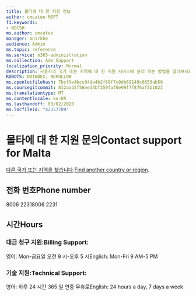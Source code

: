 ```yaml
---
title: 몰타에 대 한 지원 정보
author: cmcatee-MSFT
f1.keywords:
- NOCSH
ms.author: cmcatee
manager: mnirkhe
audience: Admin
ms.topic: reference
ms.service: o365-administration
ms.collection: Adm_Support
localization_priority: Normal
description: 사용자의 국가 또는 지역에 대 한 지원 서비스에 문의 하는 방법을 알아보세요.
ROBOTS: NOINDEX, NOFOLLOW
ms.openlocfilehash: 7bcf9e4bcc04da4b2f60f7c0db69149c6653ab50
ms.sourcegitcommit: 812aab5f58eed4bf359faf0e99f7f876af5b1023
ms.translationtype: MT
ms.contentlocale: ko-KR
ms.lasthandoff: 03/02/2020
ms.locfileid: "42357789"
---
```

# <a name="contact-support-for-malta"></a><span data-ttu-id="8bdad-103">몰타에 대 한 지원 문의</span><span class="sxs-lookup"><span data-stu-id="8bdad-103">Contact support for Malta</span></span>

<span data-ttu-id="8bdad-104">[다른 국가 또는 지역을 찾습니다](../contact-support-for-business-products.md).</span><span class="sxs-lookup"><span data-stu-id="8bdad-104">[Find another country or region](../contact-support-for-business-products.md).</span></span>

## <a name="phone-number"></a><span data-ttu-id="8bdad-105">전화 번호</span><span class="sxs-lookup"><span data-stu-id="8bdad-105">Phone number</span></span>
<span data-ttu-id="8bdad-106">8006 2231</span><span class="sxs-lookup"><span data-stu-id="8bdad-106">8006 2231</span></span>

## <a name="hours"></a><span data-ttu-id="8bdad-107">시간</span><span class="sxs-lookup"><span data-stu-id="8bdad-107">Hours</span></span>
### <a name="billing-support"></a><span data-ttu-id="8bdad-108">대금 청구 지원:</span><span class="sxs-lookup"><span data-stu-id="8bdad-108">Billing Support:</span></span>

<span data-ttu-id="8bdad-109">영어: Mon-금요일 오전 9 시-오후 5 시</span><span class="sxs-lookup"><span data-stu-id="8bdad-109">English: Mon-Fri 9 AM-5 PM</span></span>

### <a name="technical-support"></a><span data-ttu-id="8bdad-110">기술 지원:</span><span class="sxs-lookup"><span data-stu-id="8bdad-110">Technical Support:</span></span>

<span data-ttu-id="8bdad-111">영어: 하루 24 시간 365 일 연중 무휴로</span><span class="sxs-lookup"><span data-stu-id="8bdad-111">English: 24 hours a day, 7 days a week</span></span>
